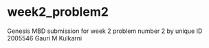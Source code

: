 # week2_problem2
Genesis MBD submission for week 2 problem number 2 by unique ID 2005546 Gauri M Kulkarni
